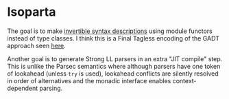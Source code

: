 # Isoparta

The goal is to make [invertible syntax
descriptions](https://www.informatik.uni-marburg.de/~rendel/unparse/rendel10invertible.pdf)
using module functors instead of type classes. I think this is a Final Tagless
encoding of the GADT approach seen
[here](https://jobjo.github.io/2019/05/19/applicative-parsing.html).

Another goal is to generate Strong LL parsers in an extra "JIT compile" step.
This is unlike the Parsec semantics where although parsers have one token of
lookahead (unless `try` is used), lookahead conflicts are silently resolved in
order of alternatives and the monadic interface enables context-dependent
parsing.

